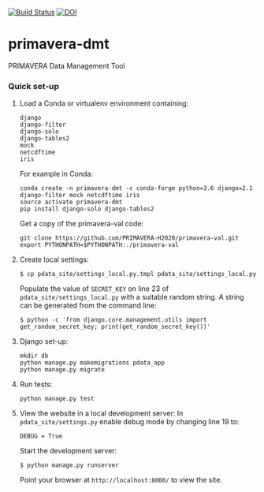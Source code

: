 [![Build Status](https://travis-ci.org/PRIMAVERA-H2020/primavera-dmt.svg?branch=master)](https://travis-ci.org/PRIMAVERA-H2020/primavera-dmt) [![DOI](https://zenodo.org/badge/139697569.svg)](https://zenodo.org/badge/latestdoi/139697569)

# primavera-dmt
PRIMAVERA Data Management Tool

### Quick set-up

1. Load a Conda or virtualenv environment containing:   
   ```  
   django  
   django-filter  
   django-solo  
   django-tables2
   mock
   netcdftime  
   iris  
   ```  
   
   For example in Conda:
   ```
   conda create -n primavera-dmt -c conda-forge python=3.6 django=2.1 django-filter mock netcdftime iris
   source activate primavera-dmt
   pip install django-solo django-tables2
   ```
   Get a copy of the primavera-val code:
   ```
   git clone https://github.com/PRIMAVERA-H2020/primavera-val.git
   export PYTHONPATH=$PYTHONPATH:./primavera-val
   ```
   
2. Create local settings:    
   ```  
   $ cp pdata_site/settings_local.py.tmpl pdata_site/settings_local.py  
    ``` 
   Populate the value of `SECRET_KEY` on line 23 of `pdata_site/settings_local.py`
   with a suitable random string. A string can be generated from the command line:
   ```
   $ python -c 'from django.core.management.utils import get_random_secret_key; print(get_random_secret_key())'
   ```

3. Django set-up:  
   ```
   mkdir db
   python manage.py makemigrations pdata_app
   python manage.py migrate
   ```

4. Run tests:
   ```
   python manage.py test
   ```
   
5. View the website in a local development server:
   In `pdata_site/settings.py` enable debug mode by changing line 19 to:
   ```
   DEBUG = True
   ```
   Start the development server:
   ```
   $ python manage.py runserver
   ```
   Point your browser at `http://localhost:8000/` to view the site.